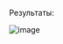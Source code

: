 Результаты:

![image](https://user-images.githubusercontent.com/82504030/201529698-84385d8b-fb44-4cfe-a25b-1c3094a6c1fe.png)

